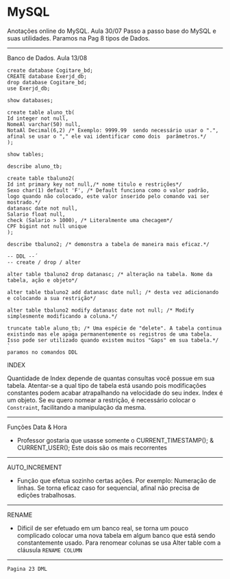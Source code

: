 # MySQL

Anotações online do MySQL.
Aula 30/07 
Passo a passo base do MySQL e suas utilidades. Paramos na Pag 8 tipos de Dados.

-----

Banco de Dados.
Aula 13/08


``` 
create database Cogitare_bd;
CREATE database Exerjd_db;
drop database Cogitare_bd;
use Exerjd_db;

show databases;

create table aluno_tb(
Id integer not null, 
NomeAl varchar(50) null,
NotaAl Decimal(6,2) /* Exemplo: 9999.99  sendo necessário usar o ".", afinal se usar o "," ele vai identificar como dois  parâmetros.*/ 
);

show tables;

describe aluno_tb;

create table tbaluno2(
Id int primary key not null,/* nome titulo e restrições*/
Sexo char(1) default 'F', /* Default funciona como o valor padrão, logo quando não colocado, este valor inserido pelo comando vai ser mostrado.*/
datanasc date not null,
Salario float null,
check (Salario > 1000), /* Literalmente uma checagem*/
CPF bigint not null unique
);

describe tbaluno2; /* demonstra a tabela de maneira mais eficaz.*/

-- DDL --´
-- create / drop / alter

alter table tbaluno2 drop datanasc; /* alteração na tabela. Nome da tabela, ação e objeto*/

alter table tbaluno2 add datanasc date null; /* desta vez adicionando e colocando a sua restrição*/

alter table tbaluno2 modify datanasc date not null; /* Modify simplesmente modificando a coluna.*/

truncate table aluno_tb; /* Uma espécie de "delete". A tabela continua existindo mas ele apaga permanentemente os registros de uma tabela. Isso pode ser utilizado quando existem muitos "Gaps" em sua tabela.*/
`
paramos no comandos DDL

```
INDEX

Quantidade de Index depende de quantas consultas você possue em sua tabela. Atentar-se a qual tipo de tabela está usando pois modificações constantes podem acabar atrapalhando na velocidade do seu index.
Index é um objeto.
Se eu quero nomear a restrição, é necessário colocar o `Constraint`, facilitando a manipulação da mesma.

---

Funções Data & Hora

- Professor gostaria que usasse somente o CURRENT_TIMESTAMP(); & CURRENT_USER();
Este dois são os mais recorrentes

---

AUTO_INCREMENT

- Função que efetua sozinho certas ações. Por exemplo: Numeração de linhas.
Se torna eficaz caso for sequencial, afinal não precisa de edições trabalhosas.

---

RENAME

- Dificil de ser efetuado em um banco real, se torna um pouco complicado colocar uma nova tabela em algum banco que está sendo constantemente usado.
Para renomear colunas se usa Alter table com a cláusula `RENAME COLUMN`

---

`Pagina 23 DML`
